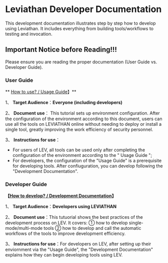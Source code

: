 # Leviathan Developer Documentation

This development documentation illustrates step by step how to develop using Leviathan. It includes everything from building tools/workflows to testing and invocation.

## Important Notice before Reading!!!

Please ensure you are reading the proper documentation (User Guide vs. Developer Guide).

### User Guide
** [How to use? / Usage Guide](https://lev.zone/tutorial/#/)】**

1、 **Target Audience**：**Everyone (including developers)**

2、 **Document use**： This tutorial sets up environment configuration. After the configuration of the environment according to this document, users can use all the tools on LEVIATHAN online without needing to deploy or install a single tool, greatly improving the work efficiency of security personnel.

3、 **Instructions for use**：
- For users of LEV, all tools can be used only after completing the configuration of the environment according to the " Usage Guide ";
- For developers, the configuration of the "Usage Guide" is a prerequisite for developing tools. After confiuguration, you can develop following the "Development Documentation". 

### Developer Guide
**【[How to develop? / Development Documentation](https://lev.zone/docs/#/)】**

1、 **Target Audience**：**Developers using LEVIATHAN**

2、 **Document use**：This tutuorial shows the best practices of the development process on LEV. It covers: ① how to develop single-mode/multi-mode tools ② how to develop and call the automatic workflows of the tools to improve development efficiency.

3、 **Instructions for use**：For developers on LEV, after setting up their enviornment via the "Usage Guide", the "Development Documentation" explains how they can begin developing tools using LEV.
